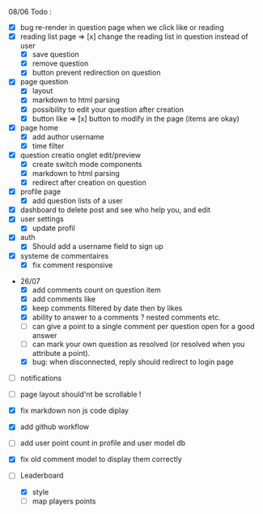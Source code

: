 08/06 Todo :

- [x] bug re-render in question page when we click like or reading
- [x] reading list page => [x] change the reading list in question instead of user
    - [x] save question
    - [x] remove question
    - [x] button prevent redirection on question
- [x] page question
    - [x] layout
    - [x] markdown to html parsing
    - [x] possibility to edit your question after creation
    - [x] button like => [x] button to modify in the page (items are okay)
- [x] page home
    - [x] add author username
    - [x] time filter
- [x] question creatio onglet edit/preview
    - [x] create switch mode components
    - [x] markdown to html parsing
    - [x] redirect after creation on question
- [x] profile page
    - [x] add question lists of a user
- [x] dashboard to delete post and see who help you, and edit
- [x] user settings
    - [x] update profil
- [x] auth
    - [x] Should add a username field to sign up

- [x] systeme de commentaires
    - [x] fix comment responsive
- 26/07
    - [x] add comments count on question item
    - [x] add comments like
    - [x] keep comments filtered by date then by likes
    - [x] ability to answer to a comments ? nested comments etc.
    - [ ] can give a point to a single comment per question open for a good answer
    - [ ] can mark your own question as resolved (or resolved when you attribute a point).
    - [x] bug: when disconnected, reply should redirect to login page

- [ ] notifications
- [ ] page layout should'nt be scrollable !
- [x] fix markdown non js code diplay
- [x] add github workflow
- [ ] add user point count in profile and user model db
- [x] fix old comment model to display them correctly

- [ ] Leaderboard
    - [x] style
    - [ ] map players points